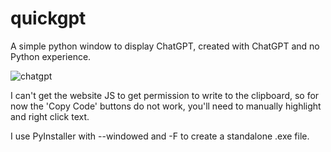 # quickgpt
A simple python window to display ChatGPT, created with ChatGPT and no Python experience.

![chatgpt](https://user-images.githubusercontent.com/80355486/209186458-5966e6a4-7977-4ddb-9764-8d18660fb6b3.png)

I can't get the website JS to get permission to write to the clipboard, so for now the 'Copy Code' buttons do not work, you'll need to manually highlight and right click text.

I use PyInstaller with --windowed and -F to create a standalone .exe file. 

